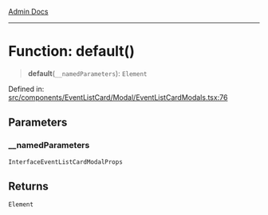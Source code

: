 [Admin Docs](/)

***

# Function: default()

> **default**(`__namedParameters`): `Element`

Defined in: [src/components/EventListCard/Modal/EventListCardModals.tsx:76](https://github.com/PalisadoesFoundation/talawa-admin/blob/main/src/components/EventListCard/Modal/EventListCardModals.tsx#L76)

## Parameters

### \_\_namedParameters

`InterfaceEventListCardModalProps`

## Returns

`Element`
